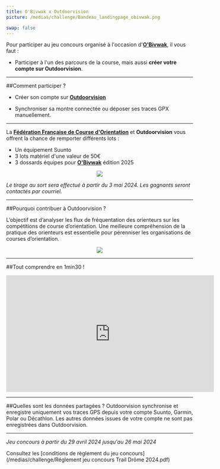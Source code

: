 ```yaml
---
title: O'Bivwak x Outdoorvision
picture: /medias/challenge/Bandeau_landingpage_obivwak.png

swap: false
---
```


Pour participer au jeu concours organisé à l'occasion d'**[O'Bivwak](https://obivwak.net/)**, il vous faut :

- Participer à l'un des parcours de la course, mais aussi **créer votre compte sur Outdoorvision**.

---

##Comment participer ?

- Créer son compte sur **[Outdoorvision](https://staging-auth.outdoorvision.fr/auth/realms/PRNSN/protocol/openid-connect/registrations?client_id=back1-outdoorgeovision-prnsn&response_type=code&redirect_uri=https://staging-back.outdoorvision.fr/auth/done/&scope=openid)**

- Synchroniser sa montre connectée ou déposer ses traces GPX manuellement.
  
<participate></participate>

---

La **[Fédération Française de Course d'Orientation](https://www.ffcorientation.fr/)** et **Outdoorvision** vous offrent la chance de remporter différents lots : 

- Un équipement Suunto 
- 3 lots matériel d'une valeur de 50€
- 3 dossards équipes pour **[O'Bivwak](https://obivwak.net/)** édition 2025 
  
<p align="center">
  <img src="/medias/challenge/">
</p>


*Le tirage au sort sera effectué à partir du 3 mai 2024. Les gagnants seront contactés par courriel.*

------

##Pourquoi contribuer à Outdoorvision ?


L’objectif est d’analyser les flux de fréquentation des orienteurs sur les compétitions de course d’orientation. Une meilleure compréhension de la pratique des orienteurs est essentielle pour pérenniser les organisations de courses d’orientation.

<p align="center">
  <img src="/medias/challenge/Contribue_obivwak.png">
</p>

------

##Tout comprendre en 1min30 !
<p align="center">
<iframe width="560" height="315" src="https://www.youtube.com/embed/Sua7VDlhBs4" title="YouTube video player" frameborder="0" allow="accelerometer; autoplay; clipboard-write; encrypted-media; gyroscope; picture-in-picture" allowfullscreen></iframe>
</p>


---

##Quelles sont les données partagées ?
Outdoorvision synchronise et enregistre uniquement vos traces GPS depuis votre compte Suunto, Garmin, Polar ou Décathlon. Les autres données issues de votre compte ne sont pas enregistrées dans Outdoorvision.

---

*Jeu concours à partir du 29 avril 2024 jusqu'au 26 mai 2024* 

Consultez les [conditions de règlement du jeu concours](/medias/challenge/Réglement jeu concours Trail Drôme 2024.pdf)
<p></p>




